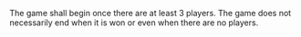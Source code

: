 The game shall begin once there are at least 3 players. The game does not
necessarily end when it is won or even when there are no players.